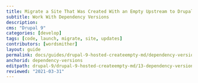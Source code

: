 ```yaml
---
title: Migrate a Site That Was Created With an Empty Upstream to Drupal 9
subtitle: Work With Dependency Versions
description: 
cms: "Drupal 9"
categories: [develop]
tags: [code, launch, migrate, site, updates]
contributors: [wordsmither]
layout: guide
permalink: docs/guides/drupal-9-hosted-createempty-md/dependency-versions
anchorid: dependency-versions
editpath: drupal-9/drupal-9-hosted-createempty-md/13-dependency-versions.md
reviewed: "2021-03-31"
---
```


<Partial file="composer-updating.md" />
